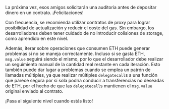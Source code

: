 La próxima vez, esos amigos solicitarán una auditoría antes de depositar dinero en un contrato. ¡Felicitaciones!

Con frecuencia, se recomienda utilizar contratos de proxy para lograr posibilidad de actualización y reducir el coste del gas. Sin embargo, los desarrolladores deben tener cuidado de no introducir colisiones de storage, como aprendido en este nivel.

Además, iterar sobre operaciones que consumen ETH puede generar problemas si no se maneja correctamente. Incluso si se gasta ETH, `msg.value` seguirá siendo el mismo, por lo que el desarrollador debe realizar un seguimiento manual de la cantidad real restante en cada iteración. Esto también puede dar lugar a problemas cuando se emplea un patrón de llamadas múltiples, ya que realizar múltiples `delegatecall`s a una función que parece segura por sí sola podría conducir a transferencias no deseadas de ETH, por el hecho de que las `delegatecall`s mantienen el `msg.value` original enviado al contrato.

¡Pasa al siguiente nivel cuando estás listo!